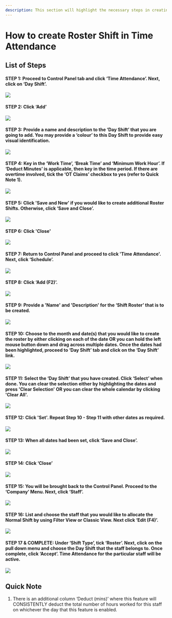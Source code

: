 ```yaml
---
description: This section will highlight the necessary steps in creating a Roster shift
---
```


# How to create Roster Shift in Time Attendance

## List of Steps

#### STEP 1: Proceed to Control Panel tab and click ‘Time Attendance’. Next, click on ‘Day Shift’.

![](../.gitbook/assets/untitled1%20%2816%29.png)



#### STEP 2: Click ‘Add’

![](../.gitbook/assets/untitled2%20%2811%29.png)



#### STEP 3: Provide a name and description to the ‘Day Shift’ that you are going to add. You may provide a ‘colour’ to this Day Shift to provide easy visual identification.

![](../.gitbook/assets/untitled3%20%2818%29.png)



#### STEP 4: Key in the ‘Work Time’, ‘Break Time’ and ‘Minimum Work Hour’. If ‘Deduct Minutes’ is applicable, then key in the time period. If there are overtime involved, tick the ‘OT Claims’ checkbox to yes \(refer to Quick Note 1\). 

![](../.gitbook/assets/untitled4%20%289%29.png)



#### STEP 5: Click 'Save and New' if you would like to create additional Roster Shifts. Otherwise, click ‘Save and Close’.

![](../.gitbook/assets/untitled5.png)



#### STEP 6: Click 'Close'

![](../.gitbook/assets/untitled6%20%286%29.png)



#### STEP 7: Return to Control Panel and proceed to click 'Time Attendance'. Next, click ‘Schedule’.

![](../.gitbook/assets/untitled7%20%281%29.png)



#### STEP 8: Click ‘Add \(F2\)’.

![](../.gitbook/assets/untitled8%20%284%29.png)



#### STEP 9: Provide a 'Name' and 'Description' for the ‘Shift Roster’ that is to be created.

![](../.gitbook/assets/untitled9%20%285%29.png)



#### STEP 10: Choose to the month and date\(s\) that you would like to create the roster by either clicking on each of the date OR you can hold the left mouse button down and drag across multiple dates. Once the dates had been highlighted, proceed to ‘Day Shift’ tab and click on the ‘Day Shift’ link.

![](../.gitbook/assets/untitled10%20%284%29.png)



#### STEP 11: Select the ‘Day Shift’ that you have created. Click ‘Select’ when done. You can clear the selection either by highlighting the dates and press 'Clear Selection' OR you can clear the whole calendar by clicking 'Clear All'. 

![](../.gitbook/assets/untitled11%20%289%29.png)



#### STEP 12: Click 'Set'. Repeat Step 10 - Step 11 with other dates as required.

![](../.gitbook/assets/untitled12%20%284%29.png)



#### STEP 13: When all dates had been set, click ‘Save and Close’.

![](../.gitbook/assets/untitled13%20%283%29.png)



#### STEP 14: Click ‘Close’

![](../.gitbook/assets/untitled14%20%283%29.png)



#### STEP 15: You will be brought back to the Control Panel. Proceed to the ‘Company’ Menu. Next, click ‘Staff’.

![](../.gitbook/assets/untitled15%20%282%29.png)



#### STEP 16: List and choose the staff that you would like to allocate the Normal Shift by using Filter View or Classic View. Next click ‘Edit \(F4\)’.

![](../.gitbook/assets/untitled16%20%282%29.png)



#### STEP 17 & COMPLETE: Under ‘Shift Type’, tick ‘Roster’. Next, click on the pull down menu and choose the Day Shift that the staff belongs to. Once complete, click ‘Accept’. Time Attendance for the particular staff will be active.

![](../.gitbook/assets/untitled17%20%281%29.png)

## Quick Note

1. There is an additional column ‘Deduct \(mins\)’ where this feature will CONSISTENTLY deduct the total number of hours worked for this staff on whichever the day that this feature is enabled.

